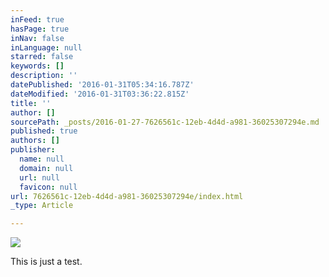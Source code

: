 ```yaml
---
inFeed: true
hasPage: true
inNav: false
inLanguage: null
starred: false
keywords: []
description: ''
datePublished: '2016-01-31T05:34:16.787Z'
dateModified: '2016-01-31T03:36:22.815Z'
title: ''
author: []
sourcePath: _posts/2016-01-27-7626561c-12eb-4d4d-a981-36025307294e.md
published: true
authors: []
publisher:
  name: null
  domain: null
  url: null
  favicon: null
url: 7626561c-12eb-4d4d-a981-36025307294e/index.html
_type: Article

---
```

![](https://the-grid-user-content.s3-us-west-2.amazonaws.com/70e1c46e-8bf3-4893-a651-69be63fe06d1.jpg)

This is just a test.